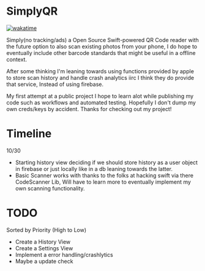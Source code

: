 # SimplyQR
[![wakatime](https://wakatime.com/badge/user/9cabb579-a7c5-4976-a214-8ca4b23bcbc9/project/018b6160-536f-4c0b-ae6c-66247ad167ae.svg)](https://wakatime.com/badge/user/9cabb579-a7c5-4976-a214-8ca4b23bcbc9/project/018b6160-536f-4c0b-ae6c-66247ad167ae)

Simply(no tracking/ads) a Open Source Swift-powered QR Code reader with the future option to also scan existing photos from your phone, I do
hope to eventually include other barcode standards that might be useful in a offline context.

After some thinking I'm leaning towards using functions provided by apple to store scan history and handle crash analytics iirc I think they do provide that service, Instead of using firebase.

My first attempt at a public project I hope to learn alot while publishing my code such as workflows and automated testing.
Hopefully I don't dump my own creds/keys by accident.
Thanks for checking out my project!

# Timeline

10/30 
- Starting history view deciding if we should store history as a user object in firebase or just locally like in a db leaning towards the latter.
- Basic Scanner works with thanks to the folks at hacking swift via there CodeScanner Lib, 
Will have to learn more to eventually implement my own scanning functionality.


# TODO
Sorted by Priority (High to Low)

- Create a History View
- Create a Settings View
- Implement a error handling/crashlytics
- Maybe a update check
